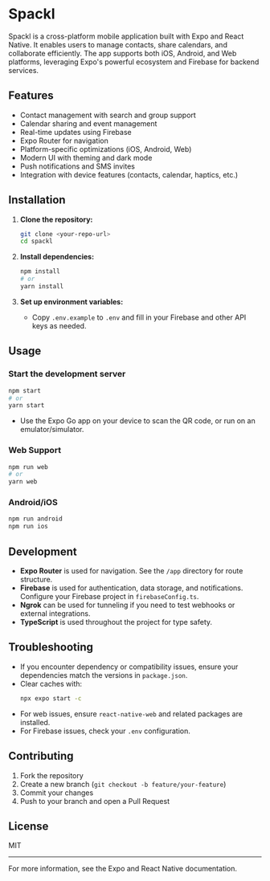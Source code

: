 # Spackl

Spackl is a cross-platform mobile application built with Expo and React Native. It enables users to manage contacts, share calendars, and collaborate efficiently. The app supports both iOS, Android, and Web platforms, leveraging Expo's powerful ecosystem and Firebase for backend services.

## Features

- Contact management with search and group support
- Calendar sharing and event management
- Real-time updates using Firebase
- Expo Router for navigation
- Platform-specific optimizations (iOS, Android, Web)
- Modern UI with theming and dark mode
- Push notifications and SMS invites
- Integration with device features (contacts, calendar, haptics, etc.)

## Installation

1. **Clone the repository:**
   ```bash
   git clone <your-repo-url>
   cd spackl
   ```

2. **Install dependencies:**
   ```bash
   npm install
   # or
   yarn install
   ```

3. **Set up environment variables:**
   - Copy `.env.example` to `.env` and fill in your Firebase and other API keys as needed.

## Usage

### Start the development server

```bash
npm start
# or
yarn start
```

- Use the Expo Go app on your device to scan the QR code, or run on an emulator/simulator.

### Web Support

```bash
npm run web
# or
yarn web
```

### Android/iOS

```bash
npm run android
npm run ios
```

## Development

- **Expo Router** is used for navigation. See the `/app` directory for route structure.
- **Firebase** is used for authentication, data storage, and notifications. Configure your Firebase project in `firebaseConfig.ts`.
- **Ngrok** can be used for tunneling if you need to test webhooks or external integrations.
- **TypeScript** is used throughout the project for type safety.

## Troubleshooting

- If you encounter dependency or compatibility issues, ensure your dependencies match the versions in `package.json`.
- Clear caches with:
  ```bash
  npx expo start -c
  ```
- For web issues, ensure `react-native-web` and related packages are installed.
- For Firebase issues, check your `.env` configuration.

## Contributing

1. Fork the repository
2. Create a new branch (`git checkout -b feature/your-feature`)
3. Commit your changes
4. Push to your branch and open a Pull Request

## License

MIT

---

For more information, see the Expo and React Native documentation.